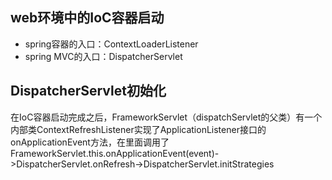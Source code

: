 ## web环境中的IoC容器启动
- spring容器的入口：ContextLoaderListener
- spring MVC的入口：DispatcherServlet

## DispatcherServlet初始化
在IoC容器启动完成之后，FrameworkServlet（dispatchServlet的父类）有一个内部类ContextRefreshListener实现了ApplicationListener<ContextRefreshedEvent>接口的onApplicationEvent方法，在里面调用了FrameworkServlet.this.onApplicationEvent(event)->DispatcherServlet.onRefresh->DispatcherServlet.initStrategies